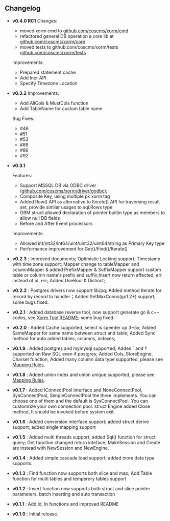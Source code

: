 ## Changelog

* **v0.4.0 RC1** 
	Changes:
	* moved xorm cmd to [github.com/coscms/xorm/cmd](github.com/coscms/xorm/cmd)
	* refactored general DB operation a core lib at [github.com/coscms/xorm/core](https://github.com/coscms/xorm/core)
	* moved tests to github.com/coscms/xorm/tests [github.com/coscms/xorm/tests](github.com/coscms/xorm/tests)

	Improvements:
	* Prepared statement cache
	* Add Incr API
	* Specify Timezone Location

* **v0.3.2** 
	Improvements:
	* Add AllCols & MustCols function
	* Add TableName for custom table name

	Bug Fixes:
	* #46
	* #51
	* #53
	* #89
	* #86
	* #92

* **v0.3.1** 

	Features:
	* Support MSSQL DB via ODBC driver ([github.com/coscms/xorm/driver/godbc](https://github.com/coscms/xorm/driver/godbc));
	* Composite Key, using multiple pk xorm tag 
	* Added Row() API as alternative to Iterate() API for traversing result set, provide similar usages to sql.Rows type
	* ORM struct allowed declaration of pointer builtin type as members to allow null DB fields 
	* Before and After Event processors

	Improvements:
	* Allowed int/int32/int64/uint/uint32/uint64/string as Primary Key type
	* Performance improvement for Get()/Find()/Iterate()


* **v0.2.3** : Improved documents; Optimistic Locking support; Timestamp with time zone support; Mapper change to tableMapper and columnMapper & added PrefixMapper & SuffixMapper support custom table or column name's prefix and suffix;Insert now return affected, err instead of id, err; Added UseBool & Distinct;
* **v0.2.2** : Postgres drivers now support lib/pq; Added method Iterate for record by record to handler；Added SetMaxConns(go1.2+) support; some bugs fixed.
* **v0.2.1** : Added database reverse tool, now support generate go & c++ codes, see [Xorm Tool README](https://github.com/coscms/xorm/blob/master/xorm/README.md); some bug fixed.
* **v0.2.0** : Added Cache supported, select is speeder up 3~5x; Added SameMapper for same name between struct and table; Added Sync method for auto added tables, columns, indexes;
* **v0.1.9** : Added postgres and mymysql supported; Added ` and ? supported on Raw SQL even if postgres; Added Cols, StoreEngine, Charset function, Added many column data type supported, please see [Mapping Rules](#mapping).
* **v0.1.8** : Added union index and union unique supported, please see [Mapping Rules](#mapping).
* **v0.1.7** : Added IConnectPool interface and NoneConnectPool, SysConnectPool, SimpleConnectPool the three implements. You can choose one of them and the default is SysConnectPool. You can customrize your own connection pool. struct Engine added Close method, It should be invoked before system exit.
* **v0.1.6** : Added conversion interface support; added struct derive support; added single mapping support
* **v0.1.5** : Added multi threads support; added Sql() function for struct query; Get function changed return inteface; MakeSession and Create are instead with NewSession and NewEngine.
* **v0.1.4** : Added simple cascade load support; added more data type supports.
* **v0.1.3** : Find function now supports both slice and map; Add Table function for multi tables and temperory tables support
* **v0.1.2** : Insert function now supports both struct and slice pointer parameters, batch inserting and auto transaction
* **v0.1.1** : Add Id, In functions and improved README
* **v0.1.0** : Initial release.
